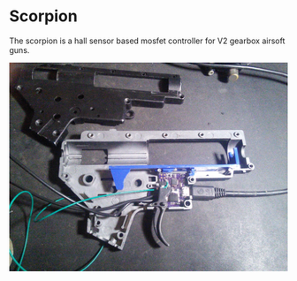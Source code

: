 # Scorpion
The scorpion is a hall sensor based mosfet controller for V2 gearbox airsoft guns. 

![Scorpion Installed](https://github.com/IntelligentDevices/Scorpion/blob/master/docs/installed.jpg)
